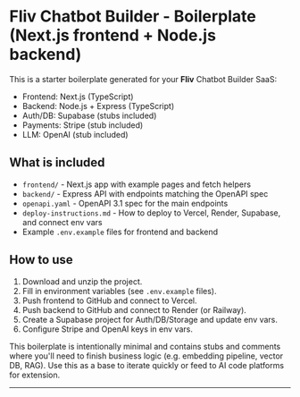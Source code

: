 
# Fliv Chatbot Builder - Boilerplate (Next.js frontend + Node.js backend)

This is a starter boilerplate generated for your **Fliv** Chatbot Builder SaaS:
- Frontend: Next.js (TypeScript)
- Backend: Node.js + Express (TypeScript)
- Auth/DB: Supabase (stubs included)
- Payments: Stripe (stub included)
- LLM: OpenAI (stub included)

## What is included
- `frontend/` - Next.js app with example pages and fetch helpers
- `backend/` - Express API with endpoints matching the OpenAPI spec
- `openapi.yaml` - OpenAPI 3.1 spec for the main endpoints
- `deploy-instructions.md` - How to deploy to Vercel, Render, Supabase, and connect env vars
- Example `.env.example` files for frontend and backend

## How to use
1. Download and unzip the project.
2. Fill in environment variables (see `.env.example` files).
3. Push frontend to GitHub and connect to Vercel.
4. Push backend to GitHub and connect to Render (or Railway).
5. Create a Supabase project for Auth/DB/Storage and update env vars.
6. Configure Stripe and OpenAI keys in env vars.

This boilerplate is intentionally minimal and contains stubs and comments where you'll need to finish business logic (e.g. embedding pipeline, vector DB, RAG). Use this as a base to iterate quickly or feed to AI code platforms for extension.

---
